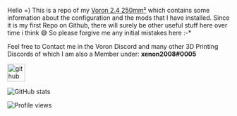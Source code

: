 Hello =)
This is a repo of my <u>Voron 2.4 250mm²</u> which contains some information about the configuration and the mods that I have installed.
Since it is my first Repo on Github, there will surely be other useful stuff here over time i think 😅
So please forgive me any initial mistakes here :-*

Feel free to Contact me in the Voron Discord and many other 3D Printing Discords of which I am also a Member under: **xenon2008#0005**

[<img src='https://cdn.jsdelivr.net/npm/simple-icons@3.0.1/icons/github.svg' alt='github' height='40'>](https://github.com/xenon2008)  

![GitHub stats](https://github-readme-stats.vercel.app/api?username=xenon2008&show_icons=true)  

![Profile views](https://gpvc.arturio.dev/xenon2008)  

